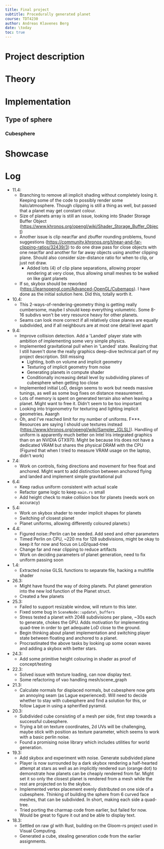 ```yaml
---
title: Final project
subtitle: Procedurally generated planet
course: TDT4230
author: Andreas Klavenes Berg
date: \today
toc: true
---
```


# Project description

# Theory

# Implementation

## Type of sphere

### Cubesphere

# Showcase

# Log
* 11.4:
    * Branching to remove all implicit shading without completely losing it. Keeping some of the code to possibly render some halo/atmosphere. Though clipping is still a thing as well, but passed that a planet may get constant colour.
    * Size of planets array is still an issue, looking into Shader Storage Buffer Object (https://www.khronos.org/opengl/wiki/Shader_Storage_Buffer_Object)
    * Another issue is clip near/far and zbuffer rounding problems, found suggestions (https://community.khronos.org/t/near-and-far-clipping-ratios/32439/3) to do one draw pass for close objects with one near/far and another for far away objects using another clipping plane. Should also consider size-distance ratio for when to clip, or just not draw.
        - Added lots (4) of clip plane separations, allowing proper rendering at very close, thus allowing small meshes to be walked on like giant planets
    * If so, skybox should be reworked (https://learnopengl.com/Advanced-OpenGL/Cubemaps). I have done as the initial solution here. Did this, totally worth it.
* 10.4:
    * This 2-ways-of-rendering-geometry thing is getting really cumbersome, maybe I should keep everything volumetric. Some 8-16 subdivs won't be very resource heavy for other planets.
    * Seams can look more correct if all relatively close planes are equally subdivided, and if all neighbours are at most one detail level apart
* 9.4:
    * Improve collision detection. Add a 'Landed' player state with ambition of
    implementing some very simple physics.
    * Implemented gravitational pull when in 'Landed' state. Realizing that I still haven't done the really graphics deep-dive technical part of my project description. Still missing
        - Lighting, both on volume and implicit geometry
        - Texturing of implicit geometry from noise
        - Generating planets in compute shader
        - Conditionally increasing detail level by subdividing planes of cubesphere when getting too close
    * Implemented initial LoD, design seems to work but needs massive tunings, as well as some bug fixes on distance measurement.
    * Lots of memory is spent on generated terrain also when leaving a planet. Might want to free it. Didn't seem to be too important
    * Looking into trigonometry for texturing and lighting implicit geometries. Aaargh 
    * Oh, and I've reached limit for my number of uniforms. F***. Resources are saying I should use textures instead (https://www.khronos.org/opengl/wiki/Sampler_(GLSL)). Handling of uniform is apparently much better on Intel Iris integrated graphics than on an NVIDIA GTX970. Might be because Iris does not have a dedicated VRAM but shares the physical DRAM with the CPU (Figured that when I tried to measure VRAM usage on the laptop, didn't work)
* 7.4:
    * Work on controls, fixing directions and movement for free float and anchored. Might want to add distinction between anchored flying and landed and implement simple gravitational pull
* 6.4:
    * Keep radius uniform consistent with actual scale
    * Refactor game logic to keep `main.rs` small
    * Add height check to make collision box for planets (needs work on accuracy)
* 5.4:
    * Work on skybox shader to render implicit shapes for planets
    * Switching of closest planet
    * Planet uniforms, allowing differently coloured planets:)
* 4.4:
    * Figured noise::Perlin can be seeded. Add seed and other parameters
    * Timed Perlin on CPU, ~220 ms for 128 subdivisions, might be okay to keep it for now and focus on LoD/quad-tree
    * Change far and near clipping to reduce artifacts
    * Work on deciding parameters of planet generation, need to fix uniform passing soon
* 1.4:
    * Extracted noise GLSL functions to separate file, hacking a multifile shader
* 26.3:
    * Might have found the way of doing planets. Put planet generation into the new lod function of the Planet struct.
    * Created a few planets
* 25.3:
    * Failed to support resizable window, will return to this later.
    * Fixed some bug in `SceneNode::update\_buffers`
    * Stress tested a planet with 2048 subdivisions per plane, ~30s each to generate, chokes the GPU. Adds motivation for implementing quad-tree in order to get adequate LoD close to the ground.
    * Begin thinking about planet implementation and switching player state between floating and anchored to a planet.
    * Procrastinated the above tasks by looking up some ocean waves and adding a skybox with better stars.
* 24.3:
    * Add some primitive height colouring in shader as proof of concept/testing
* 22.3:
    * Solved issue with texture loading, can now display text.
    * Some refactoring of vao handling mesh/scene_graph
* 21.3:
    * Calculate normals for displaced normals, but cubesphere now gets an annoying seam (as Lague experienced). Will need to decide whether to stay with cubesphere and find a solution for this, or follow Lague in using a spherified pyramid.
* 20.3: 
    * Subdivided cube consisting of a mesh per side, first step towards a successful cubesphere.
    * Trying a bit on texture coordinates, 2d UVs will be challenging, maybe stick with position as texture parameter, which seems to work with a basic perlin noise.
    * Found a promising noise library which includes utilities for world generation.
* 19.3: 
    * Add skybox and experiment with noise. Generate subdivided plane
    * Player is now surrounded by a dark skybox rendering a half-hearted attempt at stars as well as an implicitly rendered sun (orange dot) to demonstrate how planets can be cheaply rendered from far. Might set it so only the closest planet is rendered from a mesh while the rest are projected on to the skybox.
    * Implemented vertex placement evenly distributed on one side of a cubesphere. Thinking of building the sphere from 6 curved face meshes, that can be subdivided. In short, making each side a quad-tree.
    * Tried porting the charmap code from earlier, but failed for now. Would be great to figure it out and be able to display text.
* 18.3:
    * Settled on raw gl with Rust, building on the Gloom-rs project used in Visual Computing.
    * Generated a cube, stealing generation code from the earlier assignments.